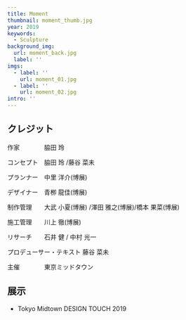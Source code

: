 ```yaml
---
title: Moment
thumbnail: moment_thumb.jpg
year: 2019
keywords:
  - Sculpture
background_img:
  url: moment_back.jpg
  label: ''
imgs:
  - label: ''
    url: moment_01.jpg
  - label: ''
    url: moment_02.jpg
intro: ''
---
```




## クレジット

作家　　　　脇田 玲

コンセプト　脇田 玲 /藤谷 菜未

プランナー　中里 洋介(博展)

デザイナー　青栁 龍佳(博展)

制作管理　　大武 小夏(博展) /澤田 雅之(博展)/橋本 果菜(博展)

施工管理　　川上 徹(博展)

リサーチ　　石井 健 / 中村 光一

プロデューサー・テキスト 藤谷 菜未

主催　　　　東京ミッドタウン

## 展示

- Tokyo Midtown DESIGN TOUCH 2019
